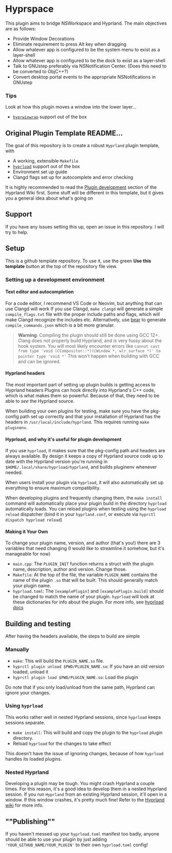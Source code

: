 # Hyprspace

This plugin aims to bridge NSWorkspace and Hyprland. The main objectives are as follows:

- Provide Window Decorations
- Eliminate requirement to press Alt key when dragging
- Allow whatever app is configured to be the system menu to exist as a layer-shell
- Allow whatever app is configured to be the dock to exist as a layer-shell
- Talk to GNUstep preferably via NSNotification Center. (Does this need to be converted to ObjC++?)
- Convert desktop portal events to the appropriate NSNotifications in GNUstep

### Tips

Look at how this plugin moves a window into the lower layer...
- [`hyprwinwrap`](https://github.com/hyprwm/hyprland-plugins/blob/main/hyprwinwrap/main.cpp) support out of the box

## Original Plugin Template README...
The goal of this repository is to create a robust `Hyprland` plugin template, with
- A working, extensible `Makefile`
- [`hyprload`](https://github.com/Duckonaut/hyprload) support out of the box
- Environment set up guide
- Clangd flags set up for autocomplete and error checking

It is highly recommended to read the [Plugin development](https://wiki.hyprland.org/Plugins/Development/Getting-Started/)
section of the Hyprland Wiki first. Some stuff will be different in this template, but it gives
you a general idea about what's going on

## Support
If you have any issues setting this up, open an issue in this repository. I will try to help.

## Setup
This is a github template repository. To use it, use the green **Use this template** button
at the top of the repository file view.

### Setting up a development environment
#### Text editor and autocompletion
For a code editor, I recommend VS Code or Neovim, but anything that can use Clangd will work
If you use Clangd, `make clangd` will generate a simple `compile_flags.txt` file with the proper
include paths and flags, which will make Clangd recognize the includes etc.
Alternatively, use [bear](https://github.com/rizsotto/Bear) to generate `compile_commands.json`
which is a bit more granular.

> **Warning**: Compiling the plugin should still be done using GCC 12+. Clang does not properly
> build Hyprland, and is very fussy about the hook system. You will most likely encounter errors
> like `cannot cast from type 'void (CCompositor::*)(CWindow *, wlr_surface *)' to pointer type 'void *'`
> This won't happen when building with GCC and can be ignored.

#### Hyprland headers
The most important part of setting up plugin builds is getting access to Hyprland headers
Plugins can hook directly into Hyprland's C++ code, which is what makes them so powerful.
Because of that, they need to be able to *see* the Hyprland source.

When building your own plugins for testing, make sure you have the pkg-config path set up correctly
and that your installation of Hyprland has the headers in `/usr/local/include/hyprland`. This
requires running `make pluginenv`.

#### Hyprload, and why it's useful for plugin development
If you use `hyprload`, it makes sure that the pkg-config path and headers are always available.
By design it keeps a copy of Hyprland source code up to date with the Hyprland version you're
running in `$HOME/.local/share/hyprload/hyprland`, and builds pluginenv whenever needed.

When users install your plugin via `hyprload`, it will also automatically set up everything
to ensure maximum compatibility.

When developing plugins and frequently changing them, the `make install` command will
automatically place your plugin build in the directory `hyprload` automatically loads. You can
reload plugins when testing using the `hyprload reload` dispatcher (bind it in your
`hyprland.conf`, or execute via `hyprctl dispatch hyprload reload`)

#### Making it Your Own
To change your plugin name, version, and author (that's you!) there are 3 variables that need
changing (I would like to streamline it somehow, but it's manageable for now)
- `main.cpp`: The `PLUGIN_INIT` function returns a struct with the plugin name, description,
  author and version. Change those.
- `Makefile`: At the top of the file, the variable `PLUGIN_NAME` contains the name of the plugin
  `.so` that will be built. This should generally match your plugin name.
- `hyprload.toml`: The `[examplePlugin]` and `[examplePlugin.build]` should be changed to match
  the name of your plugin. `hyprload` will look at these dictionaries for info about the plugin.
  For more info, see [hyprload docs](https://github.com/Duckonaut/hyprload#format)

## Building and testing
After having the headers available, the steps to build are simple

### Manually
- `make`: This will build the `PLUGIN_NAME.so` file.
- `hyprctl plugin unload $PWD/PLUGIN_NAME.so`: If you have an old version loaded, unload it
- `hyprctl plugin load $PWD/PLUGIN_NAME.so`: Load the plugin

Do note that if you only load/unload from the same path, Hyprland can ignore your changes.

### Using `hyprload`
This works rather well in nested Hyprland sessions, since `hyprload` keeps sessions separate.
- `make install`: This will build and copy the plugin to the `hyprload` plugin directory.
- Reload `hyprload` for the changes to take effect

This doesn't have the issue of ignoring changes, because of how `hyprload` handles its loaded
plugins.

### Nested Hyprland
Developing a plugin may be tough. You might crash Hyprland a couple times. For this reason,
it's a good idea to develop them in a nested Hyprland session. If you run `Hyprland` from an
existing Hyprland session, it'll open in a window. If this window crashes, it's pretty much fine!
Refer to the [Hyprland wiki](http://wiki.hyprland.org/Plugins/Development/Getting-Started/#setting-up-a-development-environment)
for more info.

## ""Publishing""
If you haven't messed up your `hyprload.toml` manifest too badly, anyone should be able to use 
your plugin by just adding `'YOUR_GITHUB_NAME/YOUR_PLUGIN'` to their own `hyprload.toml` config!
